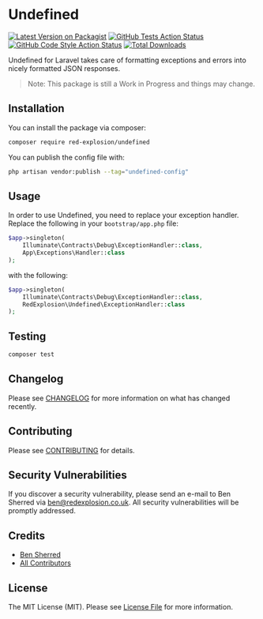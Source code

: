 # Undefined

[![Latest Version on Packagist](https://img.shields.io/packagist/v/red-explosion/undefined.svg?style=flat-square)](https://packagist.org/packages/red-explosion/undefined)
[![GitHub Tests Action Status](https://img.shields.io/github/actions/workflow/status/red-explosion/undefined/tests.yml?branch=main&label=tests&style=flat-square)](https://github.com/red-explosion/undefined/actions/workflows/tests.yaml?query=branch:main)
[![GitHub Code Style Action Status](https://img.shields.io/github/actions/workflow/status/red-explosion/undefined/coding-standards.yml?label=code%20style&style=flat-square)](https://github.com/red-explosion/undefined/actions/workflows/coding-standards.yml?query=branch:main)
[![Total Downloads](https://img.shields.io/packagist/dt/red-explosion/undefined.svg?style=flat-square)](https://packagist.org/packages/red-explosion/undefined)

Undefined for Laravel takes care of formatting exceptions and errors into nicely formatted JSON responses.

> Note: This package is still a Work in Progress and things may change.

## Installation

You can install the package via composer:

```bash
composer require red-explosion/undefined
```

You can publish the config file with:

```bash
php artisan vendor:publish --tag="undefined-config"
```

## Usage

In order to use Undefined, you need to replace your exception handler. Replace the following in your
`bootstrap/app.php` file:

```php
$app->singleton(
    Illuminate\Contracts\Debug\ExceptionHandler::class,
    App\Exceptions\Handler::class
);
```

with the following:

```php
$app->singleton(
    Illuminate\Contracts\Debug\ExceptionHandler::class,
    RedExplosion\Undefined\ExceptionHandler::class
);
```

## Testing

```bash
composer test
```

## Changelog

Please see [CHANGELOG](CHANGELOG.md) for more information on what has changed recently.

## Contributing

Please see [CONTRIBUTING](CONTRIBUTING.md) for details.

## Security Vulnerabilities

If you discover a security vulnerability, please send an e-mail to Ben Sherred via ben@redexplosion.co.uk. All security
vulnerabilities will be promptly addressed.

## Credits

- [Ben Sherred](https://github.com/bensherred)
- [All Contributors](../../contributors)

## License

The MIT License (MIT). Please see [License File](LICENSE.md) for more information.

